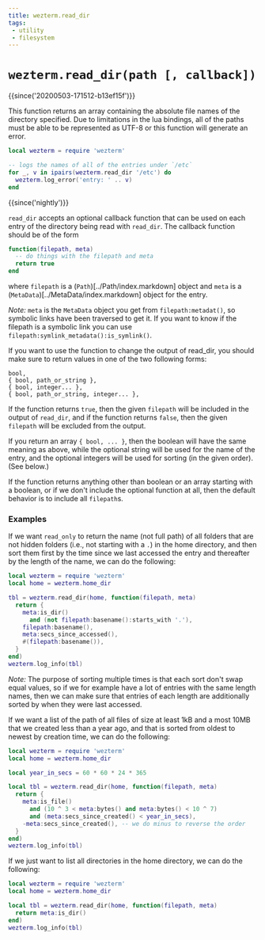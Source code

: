 ```yaml
---
title: wezterm.read_dir
tags:
 - utility
 - filesystem
---
```

# `wezterm.read_dir(path [, callback])`

{{since('20200503-171512-b13ef15f')}}

This function returns an array containing the absolute file names of the
directory specified.  Due to limitations in the lua bindings, all of the paths
must be able to be represented as UTF-8 or this function will generate an
error.

```lua
local wezterm = require 'wezterm'

-- logs the names of all of the entries under `/etc`
for _, v in ipairs(wezterm.read_dir '/etc') do
  wezterm.log_error('entry: ' .. v)
end
```

{{since('nightly')}}

`read_dir` accepts an optional callback function that can be used on each entry
of the directory being read with `read_dir`. The callback function should be of the form
```lua
function(filepath, meta)
  -- do things with the filepath and meta
  return true
end
```
where `filepath` is a (`Path`)[../Path/index.markdown] object and `meta` is a
(`MetaData`)[../MetaData/index.markdown] object for the entry.

*Note:* `meta` is the `MetaData` object you get from `filepath:metadat()`, so symbolic
links have been traversed to get it. If you want to know if the filepath is a symbolic
link you can use `filepath:symlink_metadata():is_symlink()`.

If you want to use the function to change the output of read_dir, you should make sure
to return values in one of the two following forms:
```
bool,
{ bool, path_or_string },
{ bool, integer... },
{ bool, path_or_string, integer... },
```

If the function returns `true`, then the given `filepath` will be included in the output
of `read_dir`, and if the function returns `false`, then the given `filepath` will be
excluded from the output.

If you return an array `{ bool, ... }`, then the boolean will have the same meaning
as above, while the optional string will be used for the name of the entry, and the optional
integers will be used for sorting (in the given order). (See below.)

If the function returns anything other than boolean or an array starting with a boolean,
or if we don't include the optional function at all, then the default behavior is to include
all `filepath`s.

### Examples

If we want `read_only` to return the name (not full path) of all folders that
are not hidden folders (i.e., not starting with a `.`) in the home directory,
and then sort them first by the time since we last accessed the entry and thereafter
by the length of the name, we can do the following:

```lua
local wezterm = require 'wezterm'
local home = wezterm.home_dir

tbl = wezterm.read_dir(home, function(filepath, meta)
  return {
    meta:is_dir()
      and (not filepath:basename():starts_with '.'),
    filepath:basename(),
    meta:secs_since_accessed(),
    #(filepath:basename()),
  }
end)
wezterm.log_info(tbl)
```

*Note:* The purpose of sorting multiple times is that each sort don't swap equal values,
so if we for example have a lot of entries with the same length names, then we can
make sure that entries of each length are additionally sorted by when they were last
accessed.

If we want a list of the path of all files of size at least 1kB and a most 10MB
that we created less than a year ago, and that is sorted from oldest to newest by creation
time, we can do the following:

```lua
local wezterm = require 'wezterm'
local home = wezterm.home_dir

local year_in_secs = 60 * 60 * 24 * 365

local tbl = wezterm.read_dir(home, function(filepath, meta)
  return {
    meta:is_file()
      and (10 ^ 3 < meta:bytes() and meta:bytes() < 10 ^ 7)
      and (meta:secs_since_created() < year_in_secs),
    -meta:secs_since_created(), -- we do minus to reverse the order
  }
end)
wezterm.log_info(tbl)
```

If we just want to list all directories in the home directory, we can do the following:
```lua
local wezterm = require 'wezterm'
local home = wezterm.home_dir

local tbl = wezterm.read_dir(home, function(filepath, meta)
  return meta:is_dir()
end)
wezterm.log_info(tbl)
```

